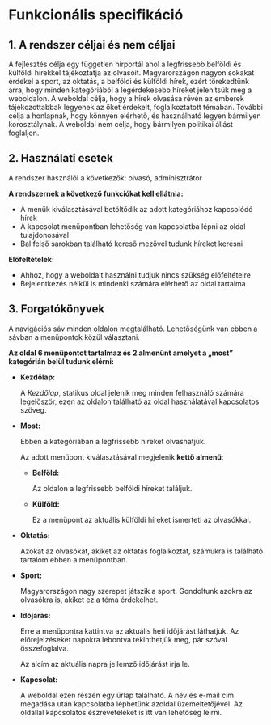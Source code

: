 # Funkcionális specifikáció

## 1. A rendszer céljai és nem céljai
A fejlesztés célja egy független hírportál ahol a legfrissebb belföldi és külföldi hírekkel tájékoztatja az olvasóit.
Magyarországon nagyon sokakat érdekel a sport, az oktatás, a belföldi és külföldi hírek, ezért törekedtünk arra, hogy minden kategóriából a legérdekesebb híreket jelenítsük meg a weboldalon. 
A weboldal célja, hogy a hírek olvasása révén az emberek tájékozottabbak legyenek az őket érdekelt, foglalkoztatott témában.
További célja a honlapnak, hogy könnyen elérhető, és használható legyen bármilyen korosztálynak. A weboldal nem célja, hogy bármilyen politikai állást foglaljon.

## 2. Használati esetek
A rendszer használói a következők: olvasó, adminisztrátor

**A rendszernek a következő funkciókat kell ellátnia:**

- A menük kiválasztásával betöltődik az adott kategóriához kapcsolódó hírek 
- A kapcsolat menüpontban lehetőség van kapcsolatba lépni az oldal tulajdonosával
- Bal felső sarokban található kereső mezővel tudunk híreket keresni 

**Előfeltételek:**

- Ahhoz, hogy a weboldalt használni tudjuk nincs szükség előfeltételre
- Bejelentkezés nélkül is mindenki számára elérhető az oldal tartalma

## 3. Forgatókönyvek

A navigációs sáv minden oldalon megtalálható. Lehetőségünk van ebben a sávban a menüpontok közül választani.

**Az oldal 6 menüpontot tartalmaz és 2 almenünt amelyet a „most” kategórián belül tudunk elérni:**

- **Kezdőlap:**

    A *Kezdőlap*, statikus oldal jelenik meg minden felhasználó számára legelőször, ezen az oldalon található az oldal használatával kapcsolatos szöveg.
    
- **Most:**

    Ebben a kategóriában a legfrissebb híreket olvashatjuk.
    
    Az adott menüpont kiválasztásával megjelenik **kettő almenü**:
    
     - **Belföld:**
     
        Az oldalon a legfrissebb belföldi híreket találjuk.
        
     - **Külföld:**
     
        Ez a menüpont az aktuális külföldi híreket ismerteti az olvasókkal.
        
- **Oktatás:**

    Azokat az olvasókat, akiket az oktatás foglalkoztat, számukra is található tartalom ebben a menüpontban.
    
- **Sport:**

    Magyarországon nagy szerepet játszik a sport. Gondoltunk azokra az olvasókra is, akiket ez a téma érdekelhet. 
    
- **Időjárás:**

    Erre a menüpontra kattintva az aktuális heti időjárást láthatjuk. Az előrejelzéseket napokra lebontva tekinthetjük meg, pár szóval összefoglalva.
    
    Az alcím az aktuális napra jellemző időjárást írja le.
    
- **Kapcsolat:**

    A weboldal ezen részén egy űrlap található. A név és e-mail cím megadása után kapcsolatba léphetünk azoldal üzemeltetőjével. Az oldallal kapcsolatos              észrevételeket is itt van lehetőség leírni. 
      
